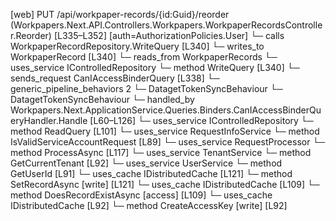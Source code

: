 [web] PUT /api/workpaper-records/{id:Guid}/reorder  (Workpapers.Next.API.Controllers.Workpapers.WorkpaperRecordsController.Reorder)  [L335–L352] [auth=AuthorizationPolicies.User]
  └─ calls WorkpaperRecordRepository.WriteQuery [L340]
  └─ writes_to WorkpaperRecord [L340]
    └─ reads_from WorkpaperRecords
  └─ uses_service IControlledRepository<WorkpaperRecord>
    └─ method WriteQuery [L340]
  └─ sends_request CanIAccessBinderQuery [L338]
    └─ generic_pipeline_behaviors 2
      └─ DatagetTokenSyncBehaviour
      └─ DatagetTokenSyncBehaviour
    └─ handled_by Workpapers.Next.ApplicationService.Queries.Binders.CanIAccessBinderQueryHandler.Handle [L60–L126]
      └─ uses_service IControlledRepository<Binder>
        └─ method ReadQuery [L101]
      └─ uses_service RequestInfoService
        └─ method IsValidServiceAccountRequest [L89]
      └─ uses_service RequestProcessor
        └─ method ProcessAsync [L117]
      └─ uses_service TenantService
        └─ method GetCurrentTenant [L92]
      └─ uses_service UserService
        └─ method GetUserId [L91]
      └─ uses_cache IDistributedCache [L121]
        └─ method SetRecordAsync [write] [L121]
      └─ uses_cache IDistributedCache [L109]
        └─ method DoesRecordExistAsync [access] [L109]
      └─ uses_cache IDistributedCache [L92]
        └─ method CreateAccessKey [write] [L92]

